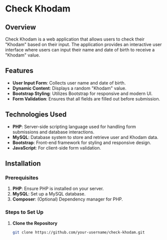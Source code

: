 # Check Khodam

## Overview

Check Khodam is a web application that allows users to check their "Khodam" based on their input. The application provides an interactive user interface where users can input their name and date of birth to receive a "Khodam" value.

## Features

- **User Input Form**: Collects user name and date of birth.
- **Dynamic Content**: Displays a random "Khodam" value.
- **Bootstrap Styling**: Utilizes Bootstrap for responsive and modern UI.
- **Form Validation**: Ensures that all fields are filled out before submission.

## Technologies Used

- **PHP**: Server-side scripting language used for handling form submissions and database interactions.
- **MySQL**: Database system to store and retrieve user and Khodam data.
- **Bootstrap**: Front-end framework for styling and responsive design.
- **JavaScript**: For client-side form validation.

## Installation

### Prerequisites

1. **PHP**: Ensure PHP is installed on your server.
2. **MySQL**: Set up a MySQL database.
3. **Composer**: (Optional) Dependency manager for PHP.

### Steps to Set Up

1. **Clone the Repository**

   ```sh
   git clone https://github.com/your-username/check-khodam.git
